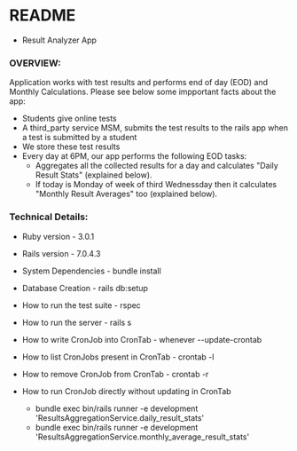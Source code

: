 # README
- Result Analyzer App
### OVERVIEW:

  Application works with test results and performs end of day (EOD) and Monthly Calculations. Please see below some impportant facts about the app:

  - Students give online tests
  - A third_party service MSM, submits the test results to the rails app when a test is submitted by a student
  - We store these test results
  - Every day at 6PM, our app performs the following EOD tasks:
    - Aggregates all the collected results for a day and calculates "Daily Result Stats" (explained below).
    - If today is Monday of week of third Wednessday then it calculates "Monthly Result Averages" too (explained below).

### Technical Details:

* Ruby version - 3.0.1

* Rails version - 7.0.4.3

* System Dependencies - bundle install

* Database Creation - rails db:setup

* How to run the test suite - rspec

* How to run the server - rails s

* How to write CronJob into CronTab - whenever --update-crontab

* How to list CronJobs present in CronTab -  crontab -l

* How to remove CronJob from CronTab -  crontab -r

* How to run CronJob directly without updating in CronTab 
  - bundle exec bin/rails runner -e development 'ResultsAggregationService.daily_result_stats'
  - bundle exec bin/rails runner -e development 'ResultsAggregationService.monthly_average_result_stats'
